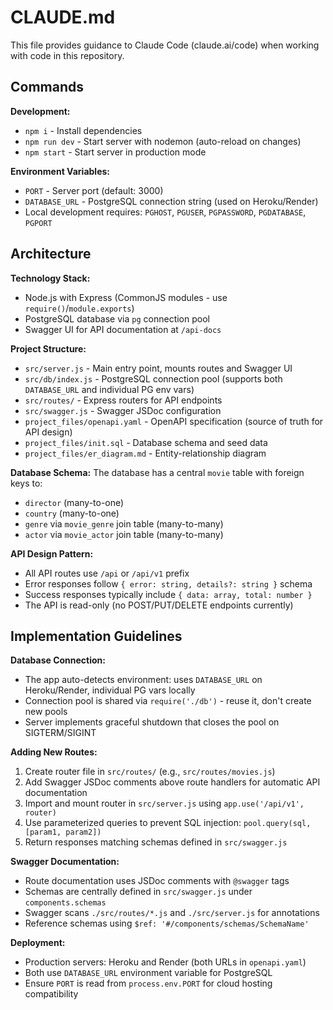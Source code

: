 # CLAUDE.md

This file provides guidance to Claude Code (claude.ai/code) when working with code in this repository.

## Commands

**Development:**
- `npm i` - Install dependencies
- `npm run dev` - Start server with nodemon (auto-reload on changes)
- `npm start` - Start server in production mode

**Environment Variables:**
- `PORT` - Server port (default: 3000)
- `DATABASE_URL` - PostgreSQL connection string (used on Heroku/Render)
- Local development requires: `PGHOST`, `PGUSER`, `PGPASSWORD`, `PGDATABASE`, `PGPORT`

## Architecture

**Technology Stack:**
- Node.js with Express (CommonJS modules - use `require()`/`module.exports`)
- PostgreSQL database via `pg` connection pool
- Swagger UI for API documentation at `/api-docs`

**Project Structure:**
- `src/server.js` - Main entry point, mounts routes and Swagger UI
- `src/db/index.js` - PostgreSQL connection pool (supports both `DATABASE_URL` and individual PG env vars)
- `src/routes/` - Express routers for API endpoints
- `src/swagger.js` - Swagger JSDoc configuration
- `project_files/openapi.yaml` - OpenAPI specification (source of truth for API design)
- `project_files/init.sql` - Database schema and seed data
- `project_files/er_diagram.md` - Entity-relationship diagram

**Database Schema:**
The database has a central `movie` table with foreign keys to:
- `director` (many-to-one)
- `country` (many-to-one)
- `genre` via `movie_genre` join table (many-to-many)
- `actor` via `movie_actor` join table (many-to-many)

**API Design Pattern:**
- All API routes use `/api` or `/api/v1` prefix
- Error responses follow `{ error: string, details?: string }` schema
- Success responses typically include `{ data: array, total: number }`
- The API is read-only (no POST/PUT/DELETE endpoints currently)

## Implementation Guidelines

**Database Connection:**
- The app auto-detects environment: uses `DATABASE_URL` on Heroku/Render, individual PG vars locally
- Connection pool is shared via `require('./db')` - reuse it, don't create new pools
- Server implements graceful shutdown that closes the pool on SIGTERM/SIGINT

**Adding New Routes:**
1. Create router file in `src/routes/` (e.g., `src/routes/movies.js`)
2. Add Swagger JSDoc comments above route handlers for automatic API documentation
3. Import and mount router in `src/server.js` using `app.use('/api/v1', router)`
4. Use parameterized queries to prevent SQL injection: `pool.query(sql, [param1, param2])`
5. Return responses matching schemas defined in `src/swagger.js`

**Swagger Documentation:**
- Route documentation uses JSDoc comments with `@swagger` tags
- Schemas are centrally defined in `src/swagger.js` under `components.schemas`
- Swagger scans `./src/routes/*.js` and `./src/server.js` for annotations
- Reference schemas using `$ref: '#/components/schemas/SchemaName'`

**Deployment:**
- Production servers: Heroku and Render (both URLs in `openapi.yaml`)
- Both use `DATABASE_URL` environment variable for PostgreSQL
- Ensure `PORT` is read from `process.env.PORT` for cloud hosting compatibility
